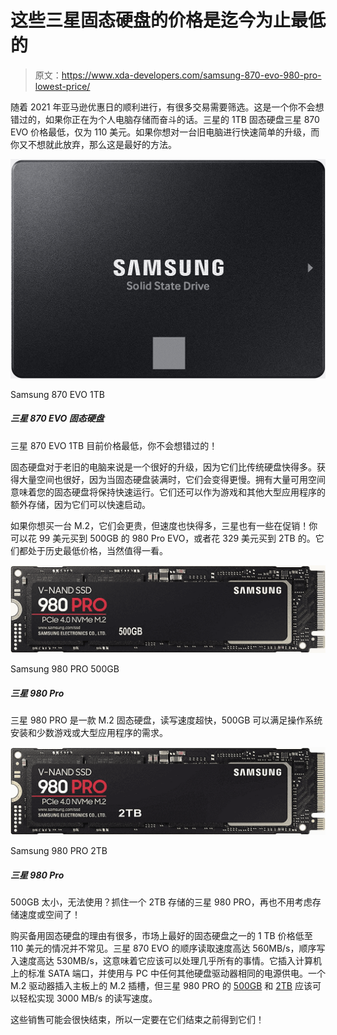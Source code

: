 # 这些三星固态硬盘的价格是迄今为止最低的

> 原文：<https://www.xda-developers.com/samsung-870-evo-980-pro-lowest-price/>

随着 2021 年亚马逊优惠日的顺利进行，有很多交易需要筛选。这是一个你不会想错过的，如果你正在为个人电脑存储而奋斗的话。三星的 1TB 固态硬盘三星 870 EVO 价格最低，仅为 110 美元。如果你想对一台旧电脑进行快速简单的升级，而你又不想就此放弃，那么这是最好的方法。

 <picture>![The Samsung 870 EVO 1TB is at its lowest price yet, and you won't want to miss out!](img/30a40305d9dfb7fd995e93141ddb746f.png)</picture> 

Samsung 870 EVO 1TB

##### 三星 870 EVO 固态硬盘

三星 870 EVO 1TB 目前价格最低，你不会想错过的！

固态硬盘对于老旧的电脑来说是一个很好的升级，因为它们比传统硬盘快得多。获得大量空间也很好，因为当固态硬盘装满时，它们会变得更慢。拥有大量可用空间意味着您的固态硬盘将保持快速运行。它们还可以作为游戏和其他大型应用程序的额外存储，因为它们可以快速启动。

如果你想买一台 M.2，它们会更贵，但速度也快得多，三星也有一些在促销！你可以花 99 美元买到 500GB 的 980 Pro EVO，或者花 329 美元买到 2TB 的。它们都处于历史最低价格，当然值得一看。

 <picture>![The Samsung 980 PRO is an M.2 SSD with super-fast read and write speeds, and 500GB will do for an OS install and a handful of games or heavy applications.](img/61bae0d529e752b2c7d29d34dfca3512.png)</picture> 

Samsung 980 PRO 500GB

##### 三星 980 Pro

三星 980 PRO 是一款 M.2 固态硬盘，读写速度超快，500GB 可以满足操作系统安装和少数游戏或大型应用程序的需求。

 <picture>![500GB too small to work with? Grab a Samsung 980 PRO with 2TB of storage and never have to think about storage speed or space again!](img/fcdfb9b5eddc6c13bb6e22eff997fb45.png)</picture> 

Samsung 980 PRO 2TB

##### 三星 980 Pro

500GB 太小，无法使用？抓住一个 2TB 存储的三星 980 PRO，再也不用考虑存储速度或空间了！

购买备用固态硬盘的理由有很多，市场上最好的固态硬盘之一的 1 TB 价格低至 110 美元的情况并不常见。三星 870 EVO 的顺序读取速度高达 560MB/s，顺序写入速度高达 530MB/s，这意味着它应该可以处理几乎所有的事情。它插入计算机上的标准 SATA 端口，并使用与 PC 中任何其他硬盘驱动器相同的电源供电。一个 M.2 驱动器插入主板上的 M.2 插槽，但三星 980 PRO 的 [500GB](https://www.amazon.com/dp/B08GL575DB/?tag=xda-43l8mee-20&ascsubtag=UUxdaUeUpU2660&asc_refurl=https%3A%2F%2Fwww.xda-developers.com%2Fsamsung-870-evo-980-pro-lowest-price%2F&asc_campaign=Short-Term) 和 [2TB](https://www.amazon.com/dp/B08RK2SR23/?tag=xda-43l8mee-20&ascsubtag=UUxdaUeUpU2660&asc_refurl=https%3A%2F%2Fwww.xda-developers.com%2Fsamsung-870-evo-980-pro-lowest-price%2F&asc_campaign=Short-Term) 应该可以轻松实现 3000 MB/s 的读写速度。

这些销售可能会很快结束，所以一定要在它们结束之前得到它们！